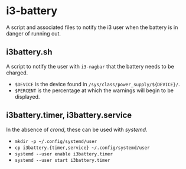 # i3-battery

A script and associated files to notify the i3 user when the battery is in danger of running out.

## i3battery.sh

A script to notify the user with `i3-nagbar` that the battery needs to be charged.

* `$DEVICE` is the device found in `/sys/class/power_supply/${DEVICE}/`.
* `$PERCENT` is the percentage at which the warnings will begin to be displayed.

## i3battery.timer, i3battery.service

In the absence of *crond*, these can be used with *systemd*.

* `mkdir -p ~/.config/systemd/user`
* `cp i3battery.{timer,service} ~/.config/systemd/user`
* `systemd --user enable i3battery.timer`
* `systemd --user start i3battery.timer`
